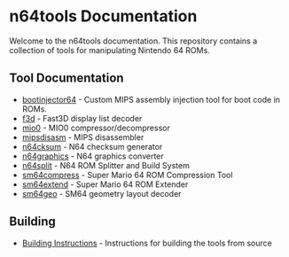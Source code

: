# n64tools Documentation
Welcome to the n64tools documentation. This repository contains a collection of tools for manipulating Nintendo 64 ROMs.

## Tool Documentation
- [bootinjector64](bootinjector64.md) - Custom MIPS assembly injection tool for boot code in ROMs.
- [f3d](f3d.md) - Fast3D display list decoder
- [mio0](mio0.md) - MIO0 compressor/decompressor
- [mipsdisasm](mipsdisasm.md) - MIPS disassembler
- [n64cksum](n64cksum.md) - N64 checksum generator
- [n64graphics](n64graphics.md) - N64 graphics converter
- [n64split](n64split.md) - N64 ROM Splitter and Build System
- [sm64compress](sm64compress.md) - Super Mario 64 ROM Compression Tool
- [sm64extend](sm64extend.md) - Super Mario 64 ROM Extender
- [sm64geo](sm64geo.md) - SM64 geometry layout decoder

## Building
- [Building Instructions](building.md) - Instructions for building the tools from source

